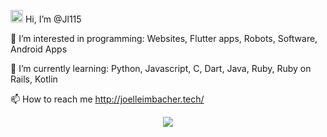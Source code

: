  <img src="https://media.giphy.com/media/hvRJCLFzcasrR4ia7z/giphy.gif" width="20"> Hi, I’m @Jl115
 
 👀 I’m interested in programming: Websites, Flutter apps, Robots, Software, Android Apps
 
 🌱 I’m currently learning: Python, Javascript, C, Dart, Java, Ruby, Ruby on Rails, Kotlin
 
 📫 How to reach me http://joelleimbacher.tech/

<p align="center" >
<a href="https://github.com/anuraghazra/github-readme-stats"> 
    <img  src="https://github-readme-stats.vercel.app/api?username=Jl115&&show_icons=true&theme=radical"/>
  </a>
</p>

